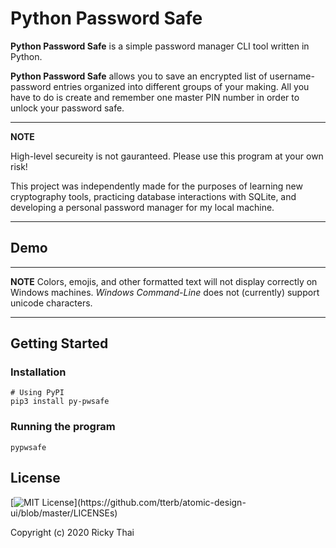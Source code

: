 # Python Password Safe

**Python Password Safe** is a simple password manager CLI tool written in Python.

**Python Password Safe** allows you to save an encrypted list of username-password entries organized into different groups of your making. All you have to do is create and remember one master PIN number in order to unlock your password safe.

---

**NOTE**

High-level secureity is not gauranteed. Please use this program at your own risk!

This project was independently made for the purposes of learning new cryptography tools, practicing database interactions with SQLite, and developing a personal password manager for my local machine.

---

## Demo

---

**NOTE**
Colors, emojis, and other formatted text will not display correctly on Windows machines. _Windows Command-Line_ does not (currently) support unicode characters.

---

## Getting Started

### Installation

```
# Using PyPI
pip3 install py-pwsafe
```

### Running the program

```
pypwsafe
```

## License

[![MIT License](https://img.shields.io/apm/l/atomic-design-ui.svg?)](https://github.com/tterb/atomic-design-ui/blob/master/LICENSEs)

Copyright (c) 2020 Ricky Thai
